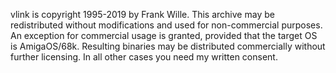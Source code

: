 vlink is copyright 1995-2019 by Frank Wille.
This archive may be redistributed without modifications and used for non-commercial purposes.
An exception for commercial usage is granted, provided that the target OS is AmigaOS/68k.
Resulting binaries may be distributed commercially without further licensing.
In all other cases you need my written consent.
